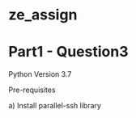 # ze_assign
# Part1 - Question3

Python Version 3.7

Pre-requisites

a) Install parallel-ssh library